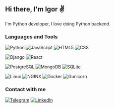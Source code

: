 ## Hi there, I'm Igor ✌

I'm Python developer, I love doing Python backend.

### Languages and Tools

![Python](https://img.shields.io/badge/Python-090909?style=for-the-badge&logo=python) ![JavaScript](https://img.shields.io/badge/JavaScript-090909?style=for-the-badge&logo=JavaScript) ![HTML5](https://img.shields.io/badge/HTML5-090909?style=for-the-badge&logo=html5) ![CSS](https://img.shields.io/badge/CSS-090909?style=for-the-badge&logo=css3)

![Django](https://img.shields.io/badge/Django-090909?style=for-the-badge&logo=django) ![React](https://img.shields.io/badge/React-090909?style=for-the-badge&logo=react)

![PostgreSQL](https://img.shields.io/badge/PostgreSQL-090909?style=for-the-badge&logo=PostgreSQL) ![MongoDB](https://img.shields.io/badge/MongoDB-090909?style=for-the-badge&logo=MongoDB) ![SQLite](https://img.shields.io/badge/SQLite-090909?style=for-the-badge&logo=SQLite)

![Linux](https://img.shields.io/badge/Linux-090909?style=for-the-badge&logo=Linux) ![NGINX](https://img.shields.io/badge/Nginx-090909?style=for-the-badge&logo=Nginx) ![Docker](https://img.shields.io/badge/Docker-090909?style=for-the-badge&logo=Docker) ![Gunicorn](https://img.shields.io/badge/Gunicorn-090909?style=for-the-badge&logo=Gunicorn)

### Contact with me
[![Telegram](https://img.shields.io/badge/Telegram-090909?style=social&logo=Telegram)](https://t.me/mirroxis) [![LinkedIn](https://img.shields.io/badge/LinkedIn-090909?style=social&logo=LinkedIn)](https://www.linkedin.com/in/igor-saraev-468699121/)